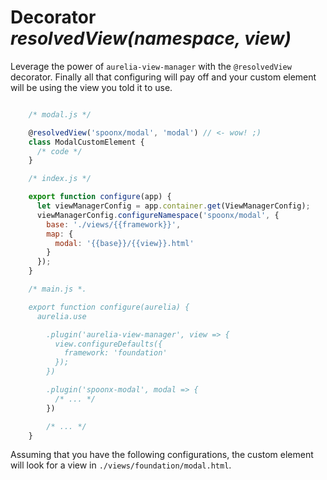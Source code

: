# Decorator *resolvedView(namespace, view)*

Leverage the power of `aurelia-view-manager` with the `@resolvedView`
decorator. Finally all that configuring will pay off and your custom element
will be using the view you told it to use.

```js

    /* modal.js */

    @resolvedView('spoonx/modal', 'modal') // <- wow! ;)
    class ModalCustomElement {
      /* code */
    }

    /* index.js */

    export function configure(app) {
      let viewManagerConfig = app.container.get(ViewManagerConfig);
      viewManagerConfig.configureNamespace('spoonx/modal', {
        base: './views/{{framework}}',
        map: {
          modal: '{{base}}/{{view}}.html'
        }
      });
    }

    /* main.js *.

    export function configure(aurelia) {
      aurelia.use

        .plugin('aurelia-view-manager', view => {
          view.configureDefaults({
            framework: 'foundation'
          });
        })

        .plugin('spoonx-modal', modal => {
          /* ... */
        })

        /* ... */
    }
```

Assuming that you have the following configurations, the custom element will
look for a view in `./views/foundation/modal.html`.

